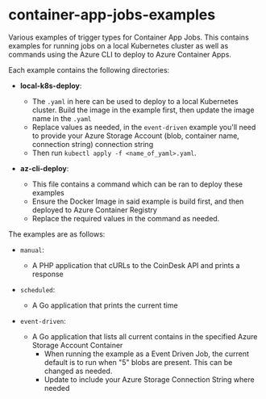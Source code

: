 # container-app-jobs-examples
Various examples of trigger types for Container App Jobs. This contains examples for running jobs on a local Kubernetes cluster as well as commands using the Azure CLI to deploy to Azure Container Apps.

Each example contains the following directories:
- **local-k8s-deploy**:
    - The `.yaml` in here can be used to deploy to a local Kubernetes cluster. Build the image in the example first, then update the image name in the `.yaml`
    - Replace values as needed, in the `event-driven` example you'll need to provide your Azure Storage Account (blob, container name, connection string) connection string
    - Then run `kubectl apply -f <name_of_yaml>.yaml`.

- **az-cli-deploy**:
    - This file contains a command which can be ran to deploy these examples
    - Ensure the Docker Image in said example is build first, and then deployed to Azure Container Registry
    - Replace the required values in the command as needed.


The examples are as follows:
- `manual`:
    - A PHP application that cURLs to the CoinDesk API and prints a response

- `scheduled`:
    - A Go application that prints the current time

- `event-driven`:
    - A Go application that lists all current contains in the specified Azure Storage Account Container
        - When running the example as a Event Driven Job, the current default is to run when "5" blobs are present. This can be changed as needed.
        - Update to include your Azure Storage Connection String where needed

